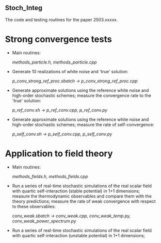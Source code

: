 ## Stoch_Integ

The code and testing routines for the paper 2503.xxxxx.

# Strong convergence tests

- Main routines:
  
    _methods_particle.h, methods_particle.cpp_

- Generate 10 realizations of white noise and 'true' solution:
  
    _p_conv_strong_ref_proc.sbatch -> p_conv_strong_ref_proc.cpp_

- Generate approximate solutions using the reference white noise and high-order stochastic schemes; measure the convergence rate to the 'true' solution:
  
    _p_ref_conv.sh -> p_ref_conv.cpp, p_ref_conv.py_

- Generate approximate solutions using the reference white noise and high-order stochastic schemes; measure the rate of self-convergence:
  
    _p_self_conv.sh -> p_self_conv.cpp, p_self_conv.py_

# Application to field theory

- Main routines:
  
    _methods_fields.h, methods_fields.cpp_

- Run a series of real-time stochastic simulations of the real scalar field with quartic self-interaction (stable potential) in 1+1 dimensions;
  measure the thermodynamic observables and compare them with the theory predictions; measure the rate of weak convergence with respect to these observables:
  
    _conv_weak.sbatch -> conv_weak.cpp, conv_weak_temp.py, conv_weak_power_spectrum.py_

- Run a series of real-time stochastic simulations of the real scalar field with quartic self-interaction (unstable potential) in 1+1 dimensions;
